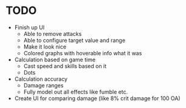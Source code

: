 # TODO

* Finish up UI
  * Able to remove attacks
  * Able to configure target value and range
  * Make it look nice
  * Colored graphs with hoverable info what it was
* Calculation based on game time
  * Cast speed and skills based on it
  * Dots
* Calculation accuracy
  * Damage ranges
  * Fully model out all effects like fumble etc.
* Create UI for comparing damage (like 8% crit damage for 100 OA)